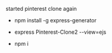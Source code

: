 started pinterest clone again

- npm install -g express-generator 

- express Pinterest-Clone2 --view=ejs
- npm i

